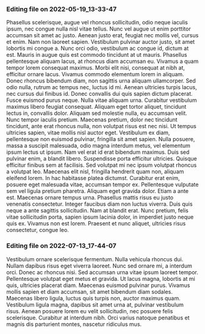 

### Editing file on 2022-05-19_13-33-47

Phasellus scelerisque, augue vel rhoncus sollicitudin, odio neque iaculis ipsum, nec congue nulla nisl vitae tellus. Nunc vel augue ut enim porttitor accumsan sit amet ac justo. Aenean justo erat, feugiat nec mollis vel, cursus et enim. Nam non laoreet sapien. Vestibulum pulvinar auctor justo, sit amet lobortis mi congue a. Nunc orci odio, vestibulum ac congue id, dictum at est. Mauris in augue quis est commodo tincidunt at ut mauris.
Phasellus pellentesque aliquam lacus, at rhoncus diam accumsan eu. Vivamus a quam tempor lorem consequat maximus. Morbi elit nisi, consequat at nibh at, efficitur ornare lacus. Vivamus commodo elementum lorem in aliquam. Donec rhoncus bibendum diam, non sagittis urna aliquam ullamcorper. Sed odio nulla, rutrum ac tempus nec, luctus id mi. Aenean ultricies turpis lacus, nec cursus dui finibus id. Donec convallis dui quis sapien dictum placerat. Fusce euismod purus neque. Nulla vitae aliquam urna. Curabitur vestibulum maximus libero feugiat consequat. Aliquam eget tortor aliquet, tincidunt lectus in, convallis dolor. Aliquam sed molestie nulla, eu accumsan velit.
Nunc tempor iaculis pretium. Maecenas pretium, dolor nec tincidunt tincidunt, ante erat rhoncus nulla, non volutpat risus est nec nisi. Ut tempus ultricies sapien, vitae mollis nisl auctor eget. Vestibulum ex diam, pellentesque non euismod pulvinar, fringilla sit amet sapien. Nulla posuere, massa a suscipit malesuada, odio magna interdum metus, vel elementum ipsum lectus ut ipsum. Nam vel erat id erat bibendum maximus. Duis sed pulvinar enim, a blandit libero. Suspendisse porta efficitur ultricies.
Quisque efficitur finibus sem at facilisis. Sed volutpat mi nec ipsum volutpat rhoncus a volutpat leo. Maecenas elit nisl, fringilla hendrerit quam non, aliquam eleifend lorem. In hac habitasse platea dictumst. Curabitur erat enim, posuere eget malesuada vitae, accumsan tempor ex. Pellentesque vulputate sem vel ligula pretium pharetra. Aliquam eget gravida dolor. Etiam a ante est. Maecenas ornare tempus urna. Phasellus mattis risus eu justo venenatis consectetur. Integer faucibus diam non luctus viverra. Duis quis neque a ante sagittis sollicitudin. Nam at blandit erat. Nunc pretium, felis vitae sollicitudin porta, sapien ipsum lacinia dolor, in imperdiet justo neque quis ex. Vivamus non est lorem. Praesent et nunc aliquet, ultricies risus consectetur, congue leo.




### Editing file on 2022-07-13_17-44-07

Vestibulum ornare scelerisque fermentum. Nulla vehicula rhoncus dui. Nullam dapibus risus eget viverra laoreet. Nunc sed ornare mi, a interdum orci. Donec ac rhoncus nisi. Sed accumsan urna vitae ipsum laoreet tempor. Pellentesque volutpat eget metus et gravida. Ut lacus magna, lobortis at mi quis, ultricies placerat diam. Maecenas euismod pulvinar purus. Vivamus mollis sapien et diam accumsan, sit amet bibendum diam sodales. Maecenas libero ligula, luctus quis turpis non, auctor maximus quam. Vestibulum ligula magna, dapibus sit amet urna at, pulvinar vestibulum risus. Aenean posuere lorem eu velit sollicitudin, nec posuere felis scelerisque. Curabitur at interdum nibh. Orci varius natoque penatibus et magnis dis parturient montes, nascetur ridiculus mus.


